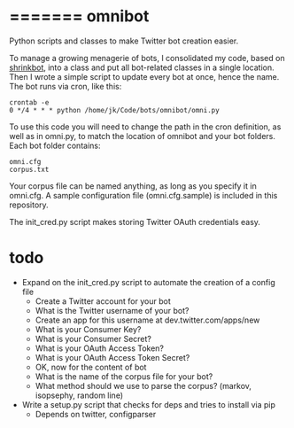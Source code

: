 =======
omnibot
=======

Python scripts and classes to make Twitter bot creation easier.

To manage a growing menagerie of bots, I consolidated my code, based on [shrinkbot](https://github.com/jiko/the_shrinkbot), into a class and put all bot-related classes in a single location. Then I wrote a simple script to update every bot at once, hence the name. The bot runs via cron, like this:

	crontab -e
	0 */4 * * * python /home/jk/Code/bots/omnibot/omni.py

To use this code you will need to change the path in the cron definition, as well as in omni.py, to match the location of omnibot and your bot folders. Each bot folder contains:

	omni.cfg
	corpus.txt

Your corpus file can be named anything, as long as you specify it in omni.cfg. A sample configuration file (omni.cfg.sample) is included in this repository.

The init_cred.py script makes storing Twitter OAuth credentials easy. 

todo
====
- Expand on the init_cred.py script to automate the creation of a config file
	- Create a Twitter account for your bot
	- What is the Twitter username of your bot?
	- Create an app for this username at dev.twitter.com/apps/new
	- What is your Consumer Key?
	- What is your Consumer Secret?
	- What is your OAuth Access Token?
	- What is your OAuth Access Token Secret?
	- OK, now for the content of bot
	- What is the name of the corpus file for your bot? 
	- What method should we use to parse the corpus? (markov, isopsephy, random line)
- Write a setup.py script that checks for deps and tries to install via pip
	- Depends on twitter, configparser

